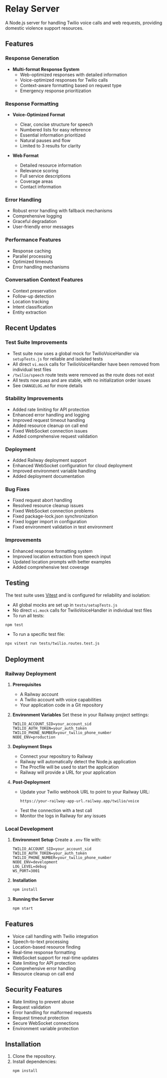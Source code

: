 # Relay Server

A Node.js server for handling Twilio voice calls and web requests, providing domestic violence support resources.

## Features

### Response Generation
- **Multi-format Response System**
  - Web-optimized responses with detailed information
  - Voice-optimized responses for Twilio calls
  - Context-aware formatting based on request type
  - Emergency response prioritization

### Response Formatting
- **Voice-Optimized Format**
  - Clear, concise structure for speech
  - Numbered lists for easy reference
  - Essential information prioritized
  - Natural pauses and flow
  - Limited to 3 results for clarity

- **Web Format**
  - Detailed resource information
  - Relevance scoring
  - Full service descriptions
  - Coverage areas
  - Contact information

### Error Handling
- Robust error handling with fallback mechanisms
- Comprehensive logging
- Graceful degradation
- User-friendly error messages

### Performance Features
- Response caching
- Parallel processing
- Optimized timeouts
- Error handling mechanisms

### Conversation Context Features
- Context preservation
- Follow-up detection
- Location tracking
- Intent classification
- Entity extraction

## Recent Updates

### Test Suite Improvements
- Test suite now uses a global mock for TwilioVoiceHandler via `setupTests.js` for reliable and isolated tests
- All direct `vi.mock` calls for TwilioVoiceHandler have been removed from individual test files
- `/twilio/speech` route tests were removed as the route does not exist
- All tests now pass and are stable, with no initialization order issues
- See `CHANGELOG.md` for more details

### Stability Improvements
- Added rate limiting for API protection
- Enhanced error handling and logging
- Improved request timeout handling
- Added resource cleanup on call end
- Fixed WebSocket connection issues
- Added comprehensive request validation

### Deployment
- Added Railway deployment support
- Enhanced WebSocket configuration for cloud deployment
- Improved environment variable handling
- Added deployment documentation

### Bug Fixes
- Fixed request abort handling
- Resolved resource cleanup issues
- Fixed WebSocket connection problems
- Fixed package-lock.json synchronization
- Fixed logger import in configuration
- Fixed environment validation in test environment

### Improvements
- Enhanced response formatting system
- Improved location extraction from speech input
- Updated location prompts with better examples
- Added comprehensive test coverage

## Testing

The test suite uses [Vitest](https://vitest.dev/) and is configured for reliability and isolation:

- All global mocks are set up in `tests/setupTests.js`
- No direct `vi.mock` calls for TwilioVoiceHandler in individual test files
- To run all tests:

```bash
npm test
```

- To run a specific test file:

```bash
npx vitest run tests/twilio.routes.test.js
```

## Deployment

### Railway Deployment

1. **Prerequisites**
   - A Railway account
   - A Twilio account with voice capabilities
   - Your application code in a Git repository

2. **Environment Variables**
   Set these in your Railway project settings:
   ```
   TWILIO_ACCOUNT_SID=your_account_sid
   TWILIO_AUTH_TOKEN=your_auth_token
   TWILIO_PHONE_NUMBER=your_twilio_phone_number
   NODE_ENV=production
   ```

3. **Deployment Steps**
   - Connect your repository to Railway
   - Railway will automatically detect the Node.js application
   - The Procfile will be used to start the application
   - Railway will provide a URL for your application

4. **Post-Deployment**
   - Update your Twilio webhook URL to point to your Railway URL:
     ```
     https://your-railway-app-url.railway.app/twilio/voice
     ```
   - Test the connection with a test call
   - Monitor the logs in Railway for any issues

### Local Development

1. **Environment Setup**
   Create a `.env` file with:
   ```
   TWILIO_ACCOUNT_SID=your_account_sid
   TWILIO_AUTH_TOKEN=your_auth_token
   TWILIO_PHONE_NUMBER=your_twilio_phone_number
   NODE_ENV=development
   LOG_LEVEL=debug
   WS_PORT=3001
   ```

2. **Installation**
   ```bash
   npm install
   ```

3. **Running the Server**
   ```bash
   npm start
   ```

## Features
- Voice call handling with Twilio integration
- Speech-to-text processing
- Location-based resource finding
- Real-time response formatting
- WebSocket support for real-time updates
- Rate limiting for API protection
- Comprehensive error handling
- Resource cleanup on call end

## Security Features
- Rate limiting to prevent abuse
- Request validation
- Error handling for malformed requests
- Request timeout protection
- Secure WebSocket connections
- Environment variable protection

## Installation

1. Clone the repository.
2. Install dependencies:
   ```bash
   npm install
   ```